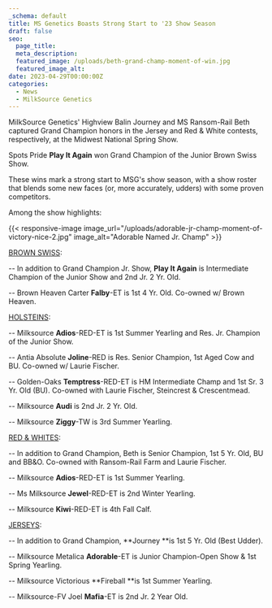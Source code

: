 ```yaml
---
_schema: default
title: MS Genetics Boasts Strong Start to '23 Show Season
draft: false
seo:
  page_title:
  meta_description:
  featured_image: /uploads/beth-grand-champ-moment-of-win.jpg
  featured_image_alt:
date: 2023-04-29T00:00:00Z
categories:
  - News
  - MilkSource Genetics
---
```

MilkSource Genetics' Highview Balin Journey and MS Ransom-Rail Beth captured Grand Champion honors in the Jersey and Red & White contests, respectively, at the Midwest National Spring Show.



Spots Pride&nbsp;**Play It Again**&nbsp;won Grand Champion of the Junior Brown Swiss Show.



These wins mark a strong start to MSG's show season, with a show roster that blends some new faces (or, more accurately, udders) with some proven competitors.



Among the show highlights:

{{< responsive-image image_url="/uploads/adorable-jr-champ-moment-of-victory-nice-2.jpg" image_alt="Adorable Named Jr. Champ" >}}

<u>BROWN SWISS</u>\:

\-- In addition to Grand Champion Jr. Show,&nbsp;**Play It Again**&nbsp;is Intermediate Champion of the Junior Show and 2nd Jr. 2 Yr. Old.

\-- Brown Heaven Carter&nbsp;**Falby**\-ET is 1st 4 Yr. Old. Co-owned w/ Brown Heaven.



<u>HOLSTEINS</u>\:

\-- Milksource&nbsp;**Adios**\-RED-ET is 1st Summer Yearling and Res. Jr. Champion of the Junior Show.

\-- Antia Absolute&nbsp;**Joline**\-RED is Res. Senior Champion, 1st Aged Cow and BU. Co-owned w/ Laurie Fischer.

\-- Golden-Oaks&nbsp;**Temptress**\-RED-ET is HM Intermediate Champ and 1st Sr. 3 Yr. Old (BU). Co-owned with Laurie Fischer, Steincrest & Crescentmead.

\-- Milksource&nbsp;**Audi**&nbsp;is 2nd Jr. 2 Yr. Old.

\-- Milksource&nbsp;**Ziggy**\-TW is 3rd Summer Yearling.



<u>RED &amp; WHITES</u>\:

\-- In addition to Grand Champion, Beth is Senior Champion, 1st 5 Yr. Old, BU and BB&O. Co-owned with Ransom-Rail Farm and Laurie Fischer.

\-- Milksource&nbsp;**Adios**\-RED-ET is 1st Summer Yearling.

\-- Ms Milksource&nbsp;**Jewel**\-RED-ET is 2nd Winter Yearling.

\-- Milksource&nbsp;**Kiwi**\-RED-ET is 4th Fall Calf.



<u>JERSEYS</u>\:

\-- In addition to Grand Champion,&nbsp;**Journey&nbsp;**is 1st 5 Yr. Old (Best Udder).

\-- Milksource Metalica&nbsp;**Adorable**\-ET is Junior Champion-Open Show & 1st Spring Yearling.

\-- Milksource Victorious&nbsp;**Fireball&nbsp;**is 1st Summer Yearling.

\-- Milksource-FV Joel&nbsp;**Mafia**\-ET is 2nd Jr. 2 Year Old.